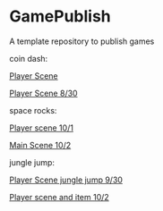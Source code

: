 # GamePublish
A template repository to publish games

coin dash:

[Player Scene](Player_Scene/)

[Player Scene 8/30](Player_Scene_8_30/)

space rocks:

[Player scene 10/1](Player_space_Rocks_10_1)

[Main Scene 10/2](space_rocks_main_10_2)

jungle jump:

[Player Scene jungle jump 9/30](Player_scene_9_30/)

[Player scene and item 10/2](Jungle_Player_item_10_2/)
